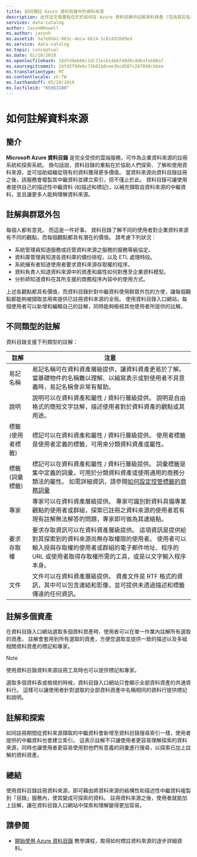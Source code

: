 ```yaml
---
title: 如何標註 Azure 資料目錄中的資料來源
description: 此作法文章重點在於於如何在 Azure 資料目錄中註解資料資產 (包括易記名稱、標記、說明和專家)。
services: data-catalog
author: JasonWHowell
ms.author: jasonh
ms.assetid: 5a7e6bb2-863c-4eca-b614-1c814920d9ed
ms.service: data-catalog
ms.topic: conceptual
ms.date: 01/18/2018
ms.openlocfilehash: 18dfd9eb66c1dc71ecb14bb748d9cdd6afeb00a7
ms.sourcegitcommit: 24fd3f9de6c73b01b0cee3bcd587c267898cbbee
ms.translationtype: MT
ms.contentlocale: zh-TW
ms.lasthandoff: 05/20/2019
ms.locfileid: "65953180"
---
```

# <a name="how-to-annotate-data-sources"></a>如何註解資料來源
## <a name="introduction"></a>簡介
**Microsoft Azure 資料目錄** 是完全受控的雲端服務，可作為企業資料來源的註冊系統和探索系統。 換句話說，資料目錄的重點在於協助人們探索、了解和使用資料來源，並可協助組織從現有的資料獲得更多價值。 當資料來源向資料目錄註冊之後，該服務會複製其中繼資料並建立索引，但不僅止於此。 資料目錄可讓使用者提供自己的描述性中繼資料 (如描述和標記)，以補充擷取自資料來源的中繼資料，並且讓更多人能夠理解資料來源。

## <a name="annotation-and-crowdsourcing"></a>註解與群眾外包
每個人都有意見。 而這是一件好事。
資料目錄了解不同的使用者對企業資料來源有不同的觀點，而每個觀點都具有潛在的價值。 請考慮下列狀況：

* 系統管理員知道服務或託管資料來源之服務的服務等級協定。
* 資料庫管理員知道各資料庫的備份排程，以及 ETL 處理時段。
* 系統擁有者知道使用者要求資料來源存取權的程序。
* 資料負責人知道資料來源中的資產和屬性如何對應至企業資料模型。
* 分析師知道資料在其所支援的商務程序內容中的使用方式。

上述各觀點都具有價值，而資料目錄針對中繼資料使用群眾外包的方使，讓每個觀點都能夠被擷取並用來提供已註冊資料來源的全局。 使用資料目錄入口網站，每個使用者可以新增和編輯自己的註解，同時能夠檢視其他使用者所提供的註解。

## <a name="different-types-of-annotations"></a>不同類型的註解
資料目錄支援下列類型的註解：

| 註解 | 注意 |
| --- | --- |
| 易記名稱 |易記名稱可在資料資產層級提供，讓資料資產更易於了解。 當基礎物件的名稱難以理解、以縮寫表示或對使用者不具意義時，易記名稱會非常有幫助。 |
| 說明 |說明可以在資料資產和屬性 / 資料行層級提供。 說明是自由格式的簡短文字註解，描述使用者對於資料資產的觀點或其用途。 |
| 標籤 (使用者標籤) |標記可以在資料資產和屬性 / 資料行層級提供。 使用者標籤是使用者定義的標籤，可用來分類資料資產或屬性。 |
| 標籤 (詞彙標籤) |標記可以在資料資產和屬性 / 資料行層級提供。 詞彙標籤是集中定義的詞彙，可用於分類資料資產或使用通用的商務分類法的屬性。 如需詳細資訊，請參閱[如何設定控管標籤的商務詞彙](data-catalog-how-to-business-glossary.md) |
| 專家 |專家可以在資料資產層級提供。 專家可識別對資料具備專業觀點的使用者或群組，探索已註冊之資料來源的使用者若有現有註解無法解答的問題，專家即可做為其連絡點。 |
| 要求存取權 |要求存取資訊可以在資料資產層級提供。 這項資訊是提供給對其探索到的資料來源尚無存取權限的使用者。 使用者可以輸入授與存取權的使用者或群組的電子郵件地址、程序的 URL 或使用者取得存取權所需的工具，或是以文字輸入程序本身。 |
| 文件 |文件可以在資料資產層級提供。 資產文件是 RTF 格式的資訊，其中可以包含連結和影像，並可提供未透過描述和標籤傳達的任何資訊。 |

## <a name="annotating-multiple-assets"></a>註解多個資產
在資料目錄入口網站選取多個資料資產時，使用者可以在單一作業內註解所有選取的資產。 註解會套用到所有選取的資產，方便您選取並提供一致的描述以及多組相關資料資產的標記和專家。

> [!NOTE]
> 使用資料目錄資料來源註冊工具時也可以提供標記和專家。
>
>

選取多個資料表或檢視的時候，資料目錄入口網站只會顯示全部資料資產的共通資料行。 這樣可以讓使用者針對選取的全部資料資產中名稱相同的資料行提供標記和說明。

## <a name="annotations-and-discovery"></a>註解和探索
如同註冊期間從資料來源擷取的中繼資料會新增至資料目錄搜尋索引一樣，使用者提供的中繼資料也會建立索引。 這表示註解不只讓使用者更容易理解探索的資料來源，同時也讓使用者更容易使用對他們有意義的詞彙進行搜尋，以探索已加上註解的資料資產。

## <a name="summary"></a>總結
使用資料目錄註冊資料來源，即可藉由將資料來源的結構性和描述性中繼資料複製到「目錄」服務內，使其變成可探索的資料。 註冊資料來源之後，使用者就能加上註解，讓在資料目錄入口網站中探索和理解變得更加容易。

## <a name="see-also"></a>請參閱
* [開始使用 Azure 資料目錄](data-catalog-get-started.md) 教學課程，取得如何標註資料來源的逐步詳細資料。
